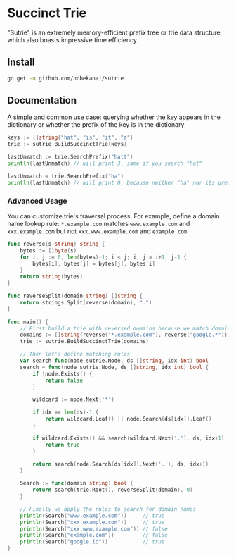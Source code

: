 # Succinct Trie

"Sutrie" is an extremely memory-efficient prefix tree or trie data structure, which also boasts impressive time
efficiency.

## Install

```bash
go get -u github.com/nobekanai/sutrie
```

## Documentation

A simple and common use case: querying whether the key appears in the dictionary or whether the prefix of the key is in
the dictionary

```go
keys := []string{"hat", "is", "it", "a"}
trie := sutrie.BuildSuccinctTrie(keys)

lastUnmatch := trie.SearchPrefix("hatt")
println(lastUnmatch) // will print 3, same if you search "hat"

lastUnmatch = trie.SearchPrefix("ha")
println(lastUnmatch) // will print 0, because neither "ha" nor its prefix (that is "h") is in trie
```

### Advanced Usage

You can customize trie's traversal process. For example, define a domain name lookup rule: `*.example.com` matches
`www.example.com` and `xxx.example.com` but not `xxx.www.example.com` and `example.com`

```go
func reverse(s string) string {
	bytes := []byte(s)
	for i, j := 0, len(bytes)-1; i < j; i, j = i+1, j-1 {
		bytes[i], bytes[j] = bytes[j], bytes[i]
	}
	return string(bytes)
}

func reverseSplit(domain string) []string {
	return strings.Split(reverse(domain), ".")
}

func main() {
	// First build a trie with reversed domains because we match domains backwards
	domains := []string{reverse("*.example.com"), reverse("google.*")}
	trie := sutrie.BuildSuccinctTrie(domains)

	// Then let's define matching rules
	var search func(node sutrie.Node, ds []string, idx int) bool
	search = func(node sutrie.Node, ds []string, idx int) bool {
		if !node.Exists() {
			return false
		}

		wildcard := node.Next('*')

		if idx == len(ds)-1 {
			return wildcard.Leaf() || node.Search(ds[idx]).Leaf()
		}

		if wildcard.Exists() && search(wildcard.Next('.'), ds, idx+1) {
			return true
		}

		return search(node.Search(ds[idx]).Next('.'), ds, idx+1)
	}

	Search := func(domain string) bool {
		return search(trie.Root(), reverseSplit(domain), 0)
	}

	// Finally we apply the rules to search for domain names
	println(Search("www.example.com"))     // true
	println(Search("xxx.example.com"))     // true
	println(Search("xxx.www.example.com")) // false
	println(Search("example.com"))         // false
	println(Search("google.io"))           // true
}
```

